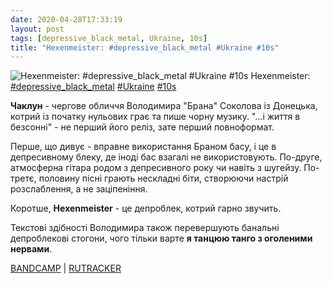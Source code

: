 ```yaml
---
date: 2020-04-28T17:33:19
layout: post
tags: [depressive_black_metal, Ukraine, 10s]
title: "Hexenmeister: #depressive_black_metal #Ukraine #10s"
---
```

![Hexenmeister: #depressive_black_metal #Ukraine #10s](/assets/photos/photo_950@28-04-2020_17-33-19.jpg)
Hexenmeister: [#depressive_black_metal](/tags/#depressive_black_metal) [#Ukraine](/tags/#Ukraine) [#10s](/tags/#10s)

**Чаклун** - чергове обличчя Володимира &quot;Брана&quot; Соколова із Донецька, котрий із початку нульових грає та пише чорну музику. &quot;...і життя в безсонні&quot; - не перший його реліз, зате перший повноформат.

Перше, що дивує - вправне використання Браном басу, і це в депресивному блеку, де іноді бас взагалі не використовують. По-друге, атмосферна гітара родом з депресивного року чи навіть з шугейзу. По-третє, половину пісні грають нескладні біти, створюючи настрій розслаблення, а не заціпеніння.

Коротше, **Hexenmeister** - це депроблек, котрий гарно звучить.

Текстові здібності Володимира також перевершують банальні депроблекові стогони, чого тільки варте __я танцюю танго з оголеними нервами__.

[BANDCAMP](https://hexenmeister.bandcamp.com/album/and-life-in-insomnia) | [RUTRACKER](https://rutracker.org/forum/viewtopic.php?t=3074839)